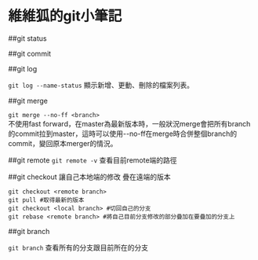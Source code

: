 # 維維狐的git小筆記

##git status

##git commit


##git log

`git log --name-status` 顯示新增、更動、刪除的檔案列表。

##git merge

`git merge --no-ff <branch>`  
不使用fast forward，在master為最新版本時，一般狀況merge會把所有branch的commit拉到master，這時可以使用--no-ff在merge時合併整個branch的commit，變回原本merger的情況。

##git remote
`git remote -v` 查看目前remote端的路徑

##git checkout
讓自己本地端的修改 疊在遠端的版本

    git checkout <remote branch>
    git pull #取得最新的版本
    git checkout <local branch> #切回自己的分支
    git rebase <remote branch> #將自己目前分支修改的部分疊加在要疊加的分支上

##git branch

`git branch` 查看所有的分支跟目前所在的分支
